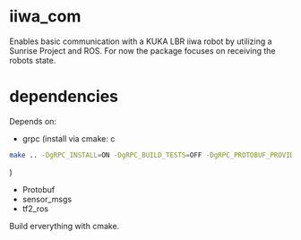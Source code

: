 # iiwa_com
  Enables basic communication with a KUKA LBR iiwa robot by utilizing a Sunrise
  Project and ROS. For now the package focuses on receiving the robots state.
  
# dependencies
Depends on:

- grpc (install via cmake:  c
```bash
make .. -DgRPC_INSTALL=ON -DgRPC_BUILD_TESTS=OFF -DgRPC_PROTOBUF_PROVIDER=package -DgRPC_ZLIB_PROVIDER=package -DgRPC_CARES_PROVIDER=package -DgRPC_SSL_PROVIDER=package -DCMAKE_BUILD_TYPE=Release
```
)
- Protobuf
- sensor_msgs
- tf2_ros

Build erverything with cmake.
